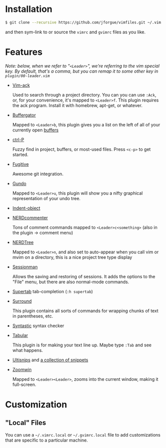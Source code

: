 Installation
============
```bash
$ git clone --recursive https://github.com/jforgue/vimfiles.git ~/.vim
```

and then sym-link to or source the `vimrc` and `gvimrc` files as you like.

Features
========
*Note: below, when we refer to "`<Leader>`", we're referring to the vim
special key.  By default, that's a comma, but you can remap it to
some other key in `plugin/00-leader.vim`*

*   [Vim-ack][ack]

    Used to search through a project directory.  You can you can use `:Ack`,
    or, for your convenience, it's mapped to `<Leader>f`.  This plugin requires
    the ack program.  Install it with homebrew, apt-get, or whatever.

*   [Buffergator][buffg]

    Mapped to `<Leader>b`, this plugin gives you a list on the left of all
    of your currently open [buffers][buff]

*   [ctrl-P][ctrlp]

    Fuzzy find in project, buffers, or most-used files.  Press `<c-p>`
    to get started.

*   [Fugitive][fugitive]

    Awesome git integration.

*   [Gundo][gundo]

    Mapped to `<Leader>u`, this plugin will show you a nifty graphical
    representation of your undo tree.

*   [Indent-object][indent]

*   [NERDcommenter][nc]

    Tons of comment commands mapped to `<Leader>c<something>` (also in the
    plugin -> comment menu)

*   [NERDTree][nt]

    Mapped to `<Leader>n`, and also set to auto-appear when you call vim or
    mvim on a directory, this is a nice project tree type display

*   [Sessionman][sessman]

    Allows the saving and restoring of sessions.  It adds the options to
    the "File" menu, but there are also normal-mode commands.

*   [Supertab][st] tab-completion (`:h supertab`)

*   [Surround][surround]

    This plugin contains all sorts of commands for wrapping chunks of text
    in parentheses, etc.

*   [Syntastic][syntastic] syntax checker

*   [Tabular][tabular]

    This plugin is for making your text line up.  Maybe type `:Tab` and see
    what happens.

*   [Ultisnips][ultisnips] and [a collection of snippets][snippets]

*   [Zoomwin][zoom]

    Mapped to `<Leader><Leader>`, zooms into the current window, making it
    full-screen.

Customization
=============
"Local" Files
----------------------
You can use a `~/.vimrc.local` or `~/.gvimrc.local` file to add customizations
that are specific to a particular machine.

[path]:       https://github.com/tpope/vim-pathogen
[gitsm]:      http://book.git-scm.com/5_submodules.html
[janus]:      https://github.com/carlhuda/janus
[ack]:        https://github.com/mileszs/ack.vim
[align]:      http://www.vim.org/scripts/script.php?script_id=294
[buffg]:      https://github.com/jeetsukumaran/vim-buffergator
[buff]:       http://vim.wikia.com/wiki/Vim_buffer_FAQ
[ctrlp]:      https://github.com/kien/ctrlp.vim
[fugitive]:   https://github.com/tpope/vim-fugitive
[gundo]:      https://github.com/sjl/gundo.vim
[indent]:     http://www.vim.org/scripts/script.php?script_id=3037
[nc]:         https://github.com/scrooloose/nerdcommenter/blob/master/doc/NERD_commenter.txt
[nt]:         https://github.com/scrooloose/nerdtree
[sessman]:    https://github.com/vim-scripts/sessionman.vim
[snipmate]:   https://github.com/garbas/vim-snipmate
[st]:         http://www.vim.org/scripts/script.php?script_id=1643
[surround]:   https://github.com/tpope/vim-surround
[syntastic]:  https://github.com/scrooloose/syntastic
[tabular]:    http://vimcasts.org/episodes/aligning-text-with-tabular-vim/
[ultisnips]:  https://github.com/SirVer/ultisnips
[snippets]:   https://github.com/honza/vim-snippets
[zoom]:       http://www.vim.org/scripts/script.php?script_id=508
[slvf]:       https://github.com/scrooloose/vimfiles
[spf-13]:     https://github.com/spf13/spf13-vim
